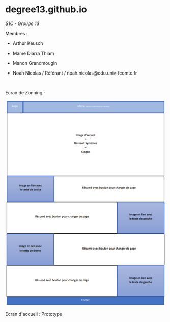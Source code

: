 # degree13.github.io
*S1C - Groupe 13*
<br>
<p>Membres :</p>
<ul>
    <li><p>Arthur Keusch</p></li>
    <li><p>Mame Diarra Thiam</p></li>
    <li><p>Manon Grandmougin</p></li>
    <li><p>Noah Nicolas / Référant / noah.nicolas@edu.univ-fcomte.fr</p></li>
</ul>
<br>
<p>Ecran de Zonning :</p>
<img src="_Communs&Divers/ZoningPageAccueil.png">
<br>
<p>Ecran d'accueil : Prototype</p>
<img scr="_Communs&Divers/imgPrototype.png">
